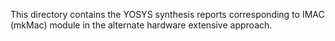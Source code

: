 This directory contains the YOSYS synthesis reports corresponding to IMAC (mkMac) module in the alternate hardware extensive approach.
